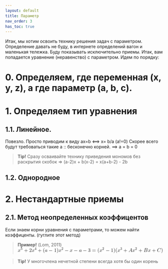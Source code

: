 ```yaml
---
layout: default  
title: Параметр 
nav_order: 3 
has_toc: true 
---  
```


Итак, мы хотим освоить технику решения задач с параметром. Определение давать не буду, в интернете определений вагон и маленькая тележка. Буду показывать исключительно приемы.
Итак, вам попадается уравнение (неравенство) с параметром. Идем по порядку:


# 0. Определяем, где переменная (x, y, z), а где параметр (a, b, c). 

# 1. Определяем тип уравнения 

## 1.1. Линейное.
Повезло. Просто приводим к виду ax=b <==> x= b/a (a!=0)
Скорее всего будут требоваться такие a :: бесконечно корней. ==> a = b = 0

> **Tip!** Сразу осваивайте технику приведения мономов без раскрытия скобок => (a-2)x + b(x-2) = x(a+b-2) - 2b

## 1.2. Однородное






# 2. Нестандартные приемы

## 2.1. Метод неопределенных коэффицентов
Если знаем корни уравнения с параметрами, то можем найти коэффиценты. (гуглите этот метод)

> **Пример!** 
(Lom, 2011)
![alt-text](https://github.com/ieorekhov/Mathematical-Olympiads/blob/main/Images/%D0%9B%D0%BE%D0%BC%D0%BE%D0%BD%D0%BE%D1%81%D0%BE%D0%B2%202011.gif)

> **Tip!** У многочлена нечетной степени всегда хотя бы один корень 

